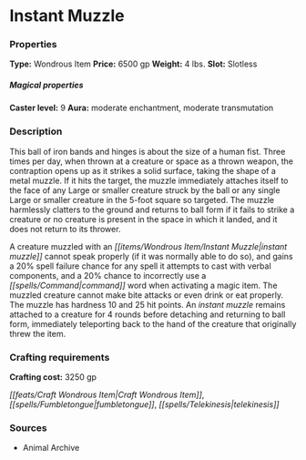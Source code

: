 ﻿---
Title: "Instant Muzzle"
Type: "Wondrous Item"
Price: "6500 gp"
Weight: "4 lbs."
Slot: "Slotless"
Caster level: "9"
Aura: "moderate enchantment, moderate transmutation"
Description: |
  "This ball of iron bands and hinges is about the size of a human fist. Three times per day, when thrown at a creature or space as a thrown weapon, the contraption opens up as it strikes a solid surface, taking the shape of a metal muzzle. If it hits the target, the muzzle immediately attaches itself to the face of any Large or smaller creature struck by the ball or any single Large or smaller creature in the 5-foot square so targeted. The muzzle harmlessly clatters to the ground and returns to ball form if it fails to strike a creature or no creature is present in the space in which it landed, and it does not return to its thrower.
  A creature muzzled with an _instant muzzle_ cannot speak properly (if it was normally able to do so), and gains a 20% spell failure chance for any spell it attempts to cast with verbal components, and a 20% chance to incorrectly use a command word when activating a magic item. The muzzled creature cannot make bite attacks or even drink or eat properly. The muzzle has hardness 10 and 25 hit points. An _instant muzzle_ remains attached to a creature for 4 rounds before detaching and returning to ball form, immediately teleporting back to the hand of the creature that originally threw the item."
Crafting cost: "3250 gp"
Sources: "['Animal Archive']"
---

# Instant Muzzle

### Properties

**Type:** Wondrous Item **Price:** 6500 gp **Weight:** 4 lbs. **Slot:** Slotless

##### Magical properties

**Caster level:** 9 **Aura:** moderate enchantment, moderate transmutation

### Description

This ball of iron bands and hinges is about the size of a human fist. Three times per day, when thrown at a creature or space as a thrown weapon, the contraption opens up as it strikes a solid surface, taking the shape of a metal muzzle. If it hits the target, the muzzle immediately attaches itself to the face of any Large or smaller creature struck by the ball or any single Large or smaller creature in the 5-foot square so targeted. The muzzle harmlessly clatters to the ground and returns to ball form if it fails to strike a creature or no creature is present in the space in which it landed, and it does not return to its thrower.

A creature muzzled with an _[[items/Wondrous Item/Instant Muzzle|instant muzzle]]_ cannot speak properly (if it was normally able to do so), and gains a 20% spell failure chance for any spell it attempts to cast with verbal components, and a 20% chance to incorrectly use a _[[spells/Command|command]]_ word when activating a magic item. The muzzled creature cannot make bite attacks or even drink or eat properly. The muzzle has hardness 10 and 25 hit points. An _instant muzzle_ remains attached to a creature for 4 rounds before detaching and returning to ball form, immediately teleporting back to the hand of the creature that originally threw the item.

### Crafting requirements

**Crafting cost:** 3250 gp

_[[feats/Craft Wondrous Item|Craft Wondrous Item]]_, _[[spells/Fumbletongue|fumbletongue]]_, _[[spells/Telekinesis|telekinesis]]_

### Sources

* Animal Archive